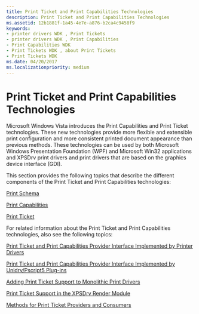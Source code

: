 ```yaml
---
title: Print Ticket and Print Capabilities Technologies
description: Print Ticket and Print Capabilities Technologies
ms.assetid: 12b1881f-1a45-4e7e-a876-b2ca4c9458f9
keywords:
- printer drivers WDK , Print Tickets
- printer drivers WDK , Print Capabilities
- Print Capabilities WDK
- Print Tickets WDK , about Print Tickets
- Print Tickets WDK
ms.date: 04/20/2017
ms.localizationpriority: medium
---
```


# Print Ticket and Print Capabilities Technologies


Microsoft Windows Vista introduces the Print Capabilities and Print Ticket technologies. These new technologies provide more flexible and extensible print configuration and more consistent printed document appearance than previous methods. These technologies can be used by both Microsoft Windows Presentation Foundation (WPF) and Microsoft Win32 applications and XPSDrv print drivers and print drivers that are based on the graphics device interface (GDI).

This section provides the following topics that describe the different components of the Print Ticket and Print Capabilities technologies:

[Print Schema](print-schema.md)

[Print Capabilities](print-capabilities.md)

[Print Ticket](print-ticket.md)

For related information about the Print Ticket and Print Capabilities technologies, also see the following topics:

[Print Ticket and Print Capabilities Provider Interface Implemented by Printer Drivers](print-ticket-and-print-capabilities-provider-interface-implemented-by-.md)

[Print Ticket and Print Capabilities Provider Interface Implemented by Unidrv/Pscript5 Plug-ins](print-ticket-and-print-capabilities-provider-interface-implemented-by-.md)

[Adding Print Ticket Support to Monolithic Print Drivers](adding-print-ticket-support-to-monolithic-print-drivers.md)

[Print Ticket Support in the XPSDrv Render Module](print-ticket-support-in-the-xpsdrv-render-module.md)

[Methods for Print Ticket Providers and Consumers](https://docs.microsoft.com/windows-hardware/drivers/ddi/_print/index)

 

 




